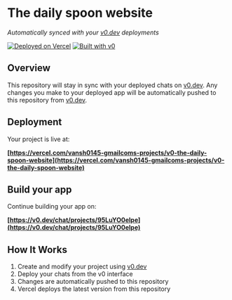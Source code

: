 # The daily spoon website

*Automatically synced with your [v0.dev](https://v0.dev) deployments*

[![Deployed on Vercel](https://img.shields.io/badge/Deployed%20on-Vercel-black?style=for-the-badge&logo=vercel)](https://vercel.com/vansh0145-gmailcoms-projects/v0-the-daily-spoon-website)
[![Built with v0](https://img.shields.io/badge/Built%20with-v0.dev-black?style=for-the-badge)](https://v0.dev/chat/projects/95LuYO0elpe)

## Overview

This repository will stay in sync with your deployed chats on [v0.dev](https://v0.dev).
Any changes you make to your deployed app will be automatically pushed to this repository from [v0.dev](https://v0.dev).

## Deployment

Your project is live at:

**[https://vercel.com/vansh0145-gmailcoms-projects/v0-the-daily-spoon-website](https://vercel.com/vansh0145-gmailcoms-projects/v0-the-daily-spoon-website)**

## Build your app

Continue building your app on:

**[https://v0.dev/chat/projects/95LuYO0elpe](https://v0.dev/chat/projects/95LuYO0elpe)**

## How It Works

1. Create and modify your project using [v0.dev](https://v0.dev)
2. Deploy your chats from the v0 interface
3. Changes are automatically pushed to this repository
4. Vercel deploys the latest version from this repository